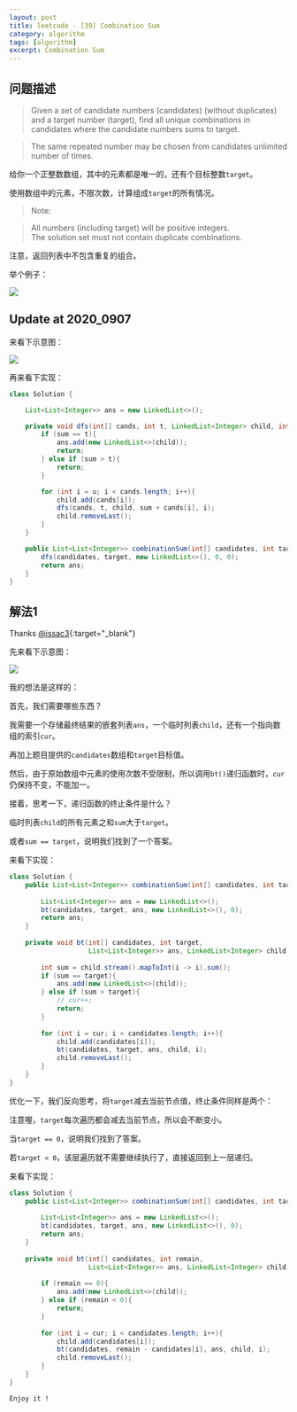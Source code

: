 ```yaml
---
layout: post
title: leetcode - [39] Combination Sum
category: algorithm
tags: [algorithm]
excerpt: Combination Sum
---
```


## 问题描述  

> Given a set of candidate numbers (candidates) (without duplicates) and a target number (target), find all unique combinations in candidates where the candidate numbers sums to target.   

> The same repeated number may be chosen from candidates unlimited number of times.  

给你一个正整数数组，其中的元素都是唯一的，还有个目标整数`target`。  

使用数组中的元素，不限次数，计算组成`target`的所有情况。  

> Note:

> All numbers (including target) will be positive integers.  
> The solution set must not contain duplicate combinations.  

注意，返回列表中不包含重复的组合。  


举个例子：  


![](https://yyc-images.oss-cn-beijing.aliyuncs.com/leetcode_39_demo.png)  


## Update at 2020_0907  

来看下示意图：  

![](https://yyc-images.oss-cn-beijing.aliyuncs.com/leetcode_39_2020_0907.png)  


再来看下实现：  

``` java
class Solution {

    List<List<Integer>> ans = new LinkedList<>();

    private void dfs(int[] cands, int t, LinkedList<Integer> child, int sum, int u){
        if (sum == t){
            ans.add(new LinkedList<>(child));
            return;
        } else if (sum > t){
            return;
        }

        for (int i = u; i < cands.length; i++){
            child.add(cands[i]);
            dfs(cands, t, child, sum + cands[i], i);
            child.removeLast();
        }
    }

    public List<List<Integer>> combinationSum(int[] candidates, int target) {
        dfs(candidates, target, new LinkedList<>(), 0, 0);
        return ans;
    }
}
```


## 解法1  

Thanks [@issac3](https://leetcode.com/problems/subsets/discuss/27281/A-general-approach-to-backtracking-questions-in-Java-(Subsets-Permutations-Combination-Sum-Palindrome-Partitioning)){:target="_blank"}  

先来看下示意图：  

![](https://yyc-images.oss-cn-beijing.aliyuncs.com/leetcode_39_key.png)  


我的想法是这样的：  


首先，我们需要哪些东西？  

我需要一个存储最终结果的嵌套列表`ans`，一个临时列表`child`，还有一个指向数组的索引`cur`。  

再加上题目提供的`candidates`数组和`target`目标值。  

然后，由于原始数组中元素的使用次数不受限制，所以调用`bt()`递归函数时，`cur`仍保持不变，不能加一。  

接着，思考一下，递归函数的终止条件是什么？  

临时列表`child`的所有元素之和`sum`大于`target`。  

或者`sum == target`，说明我们找到了一个答案。  



来看下实现：  


``` java
class Solution {
    public List<List<Integer>> combinationSum(int[] candidates, int target) {
        
        List<List<Integer>> ans = new LinkedList<>();
        bt(candidates, target, ans, new LinkedList<>(), 0);
        return ans;
    }
    
    private void bt(int[] candidates, int target, 
                    List<List<Integer>> ans, LinkedList<Integer> child, int cur){
        
        int sum = child.stream().mapToInt(i -> i).sum();
        if (sum == target){
            ans.add(new LinkedList<>(child));
        } else if (sum > target){
            // cur++;
            return;
        }
        
        for (int i = cur; i < candidates.length; i++){
            child.add(candidates[i]);
            bt(candidates, target, ans, child, i);
            child.removeLast();
        }
    }
}
```

优化一下，我们反向思考，将`target`减去当前节点值，终止条件同样是两个：  

注意喔，`target`每次遍历都会减去当前节点，所以会不断变小。  

当`target == 0`，说明我们找到了答案。  

若`target < 0`，该层遍历就不需要继续执行了，直接返回到上一层递归。  

来看下实现：  

``` java
class Solution {
    public List<List<Integer>> combinationSum(int[] candidates, int target) {
        
        List<List<Integer>> ans = new LinkedList<>();
        bt(candidates, target, ans, new LinkedList<>(), 0);
        return ans;
    }
    
    private void bt(int[] candidates, int remain, 
                    List<List<Integer>> ans, LinkedList<Integer> child, int cur){
        
        if (remain == 0){
            ans.add(new LinkedList<>(child));
        } else if (remain < 0){
            return;
        }
        
        for (int i = cur; i < candidates.length; i++){
            child.add(candidates[i]);
            bt(candidates, remain - candidates[i], ans, child, i);
            child.removeLast();
        }
    }
}
```




`Enjoy it ! `